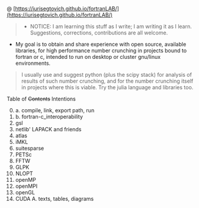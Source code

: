 @ [https://iurisegtovich.github.io/fortranLAB/](https://iurisegtovich.github.io/fortranLAB/)

>- NOTICE: I am learning this stuff as I write; I am writing it as I learn. Suggestions, corrections, contributions are all welcome.

* My goal is to obtain and share experience with open source, available libraries, for high performance number crunching in projects bound to fortran or c, intended to run on desktop or cluster gnu/linux environments.

> I usually use and suggest python (plus the scipy stack) for analysis of results of such number crunching, and for the number crunching itself in projects where this is viable.
> Try the julia language and libraries too.

Table of ~~Contents~~ Intentions

0. a. compile, link, export path, run
0. b. fortran-c_interoperability
1. gsl
2. netlib' LAPACK and friends
3. atlas
4. iMKL
5. suitesparse
6. PETSc
7. FFTW
8. GLPK
9. NLOPT
10. openMP
11. openMPI
12. openGL
13. CUDA
A. texts, tables, diagrams
